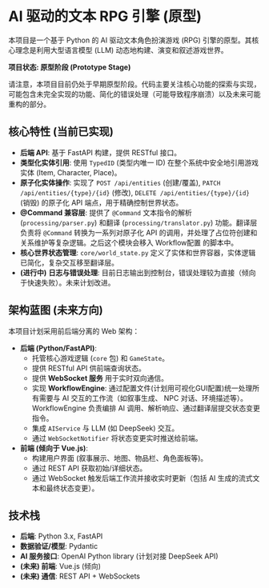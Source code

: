 # AI 驱动的文本 RPG 引擎 (原型)

本项目是一个基于 Python 的 AI 驱动文本角色扮演游戏 (RPG) 引擎的原型。其核心理念是利用大型语言模型 (LLM) 动态地构建、演变和叙述游戏世界。

**项目状态: 原型阶段 (Prototype Stage)**

请注意，本项目目前仍处于早期原型阶段。代码主要关注核心功能的探索与实现，可能包含未完全实现的功能、简化的错误处理（可能导致程序崩溃）以及未来可能重构的部分。

## 核心特性 (当前已实现)

*   **后端 API**: 基于 FastAPI 构建，提供 RESTful 接口。
*   **类型化实体引用**: 使用 `TypedID` (类型内唯一 ID) 在整个系统中安全地引用游戏实体 (Item, Character, Place)。
*   **原子化实体操作**: 实现了 `POST /api/entities` (创建/覆盖), `PATCH /api/entities/{type}/{id}` (修改), `DELETE /api/entities/{type}/{id}` (销毁) 的原子化 API 端点，用于精确控制世界状态。
*   **@Command 兼容层**: 提供了 `@Command` 文本指令的解析 (`processing/parser.py`) 和翻译 (`processing/translator.py`) 功能。翻译层负责将 `@Command` 转换为一系列对原子化 API 的调用，并处理了占位符创建和关系维护等复杂逻辑。之后这个模块会移入 Workflow配置 的脚本中。
*   **核心世界状态管理**: `core/world_state.py` 定义了实体和世界容器，实体逻辑已简化，复杂交互移至翻译层。
*   **(进行中)** **日志与错误处理**: 目前日志输出到控制台，错误处理较为直接（倾向于快速失败）。未来计划改进。

## 架构蓝图 (未来方向)

本项目计划采用前后端分离的 Web 架构：

*   **后端 (Python/FastAPI)**:
    *   托管核心游戏逻辑 (`core` 包) 和 `GameState`。
    *   提供 RESTful API 供前端查询状态。
    *   提供 **WebSocket 服务** 用于实时双向通信。
    *   实现 **WorkflowEngine**: 通过配置文件(计划用可视化GUI配置)统一处理所有需要与 AI 交互的工作流（如叙事生成、 NPC 对话、环境描述等）。WorkflowEngine 负责编排 AI 调用、解析响应、通过翻译层提交状态变更指令。
    *   集成 `AIService` 与 LLM (如 DeepSeek) 交互。
    *   通过 `WebSocketNotifier` 将状态变更实时推送给前端。
*   **前端 (倾向于 Vue.js)**:
    *   构建用户界面 (叙事展示、地图、物品栏、角色面板等)。
    *   通过 REST API 获取初始/详细状态。
    *   通过 WebSocket 触发后端工作流并接收实时更新（包括 AI 生成的流式文本和最终状态变更）。

## 技术栈

*   **后端**: Python 3.x, FastAPI
*   **数据验证/模型**: Pydantic
*   **AI 服务接口**: OpenAI Python library (计划对接 DeepSeek API)
*   **(未来) 前端**: Vue.js (倾向)
*   **(未来) 通信**: REST API + WebSockets